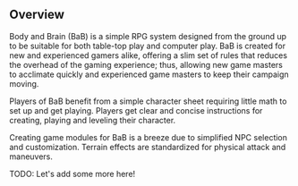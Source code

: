 ## Overview

Body and Brain (BaB) is a simple RPG system designed from the ground up to be suitable for both table-top play and computer play. BaB is created for new and experienced gamers alike, offering a slim set of rules that reduces the overhead of the gaming experience; thus, allowing new game masters to acclimate quickly and experienced game masters to keep their campaign moving.

Players of BaB benefit from a simple character sheet requiring little math to set up and get playing. Players get clear and concise instructions for creating, playing and leveling their character.

Creating game modules for BaB is a breeze due to simplified NPC selection and customization. Terrain effects are standardized for physical attack and maneuvers.

TODO: Let's add some more here!
